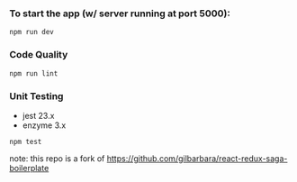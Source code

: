 ### To start the app (w/ server running at port 5000):

`npm run dev`

### Code Quality

`npm run lint`

### Unit Testing

- jest 23.x
- enzyme 3.x

`npm test`

note: this repo is a fork of https://github.com/gilbarbara/react-redux-saga-boilerplate
